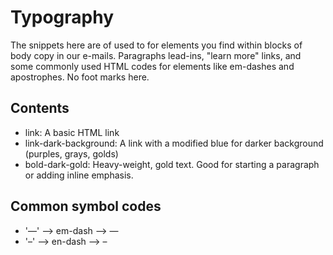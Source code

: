 # Typography

The snippets here are of used to for elements you find within blocks of body copy in our e-mails.  Paragraphs lead-ins, "learn more" links, and some commonly used HTML codes for elements like em-dashes and apostrophes.  No foot marks here.  

## Contents

* link: A basic HTML link
* link-dark-background: A link with a modified blue for darker background (purples, grays, golds)
* bold-dark-gold: Heavy-weight, gold text.  Good for starting a paragraph or adding inline emphasis.


## Common symbol codes

* '&mdash;' --> em-dash --> &mdash;
* '&ndash;' --> en-dash --> &ndash;

